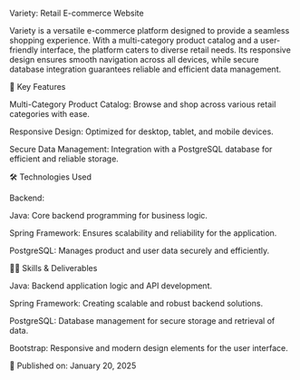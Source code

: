Variety: Retail E-commerce Website

Variety is a versatile e-commerce platform designed to provide a seamless shopping experience.
With a multi-category product catalog and a user-friendly interface, the platform caters to diverse retail needs. 
Its responsive design ensures smooth navigation across all devices, while secure database integration guarantees reliable and efficient data management.

🚀 Key Features

Multi-Category Product Catalog: Browse and shop across various retail categories with ease.

Responsive Design: Optimized for desktop, tablet, and mobile devices.

Secure Data Management: Integration with a PostgreSQL database for efficient and reliable storage.

🛠️ Technologies Used

Backend:

Java: Core backend programming for business logic.

Spring Framework: Ensures scalability and reliability for the application.

PostgreSQL: Manages product and user data securely and efficiently.


🧑‍💻 Skills & Deliverables

Java: Backend application logic and API development.

Spring Framework: Creating scalable and robust backend solutions.

PostgreSQL: Database management for secure storage and retrieval of data.

Bootstrap: Responsive and modern design elements for the user interface.

📅 Published on: January 20, 2025
